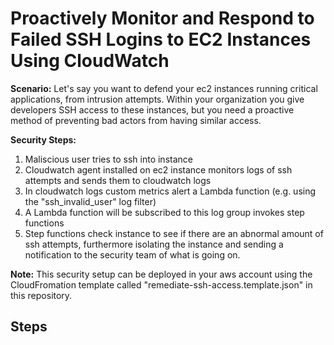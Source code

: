 # Proactively Monitor and Respond to Failed SSH Logins to EC2 Instances Using CloudWatch

**Scenario:** Let's say you want to defend your ec2 instances running critical applications, from intrusion attempts. Within your organization you give developers SSH access to these instances, but you need a proactive method of preventing bad actors from having similar access.

**Security Steps:**
1. Maliscious user tries to ssh into instance 
2. Cloudwatch agent installed on ec2 instance monitors logs of ssh attempts and sends them to cloudwatch logs 
3. In cloudwatch logs custom metrics alert a Lambda function (e.g. using the "ssh_invalid_user" log filter) 
4. A Lambda function will be subscribed to this log group invokes step functions 
5. Step functions check instance to see if there are an abnormal amount of ssh attempts, furthermore isolating the instance and sending a notification to the security team of what is going on.

**Note:** This security setup can be deployed in your aws account using the CloudFromation template called "remediate-ssh-access.template.json" in this repository.

## Steps
